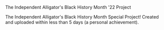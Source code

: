 The Independent Alligator's Black History Month '22 Project

The Independent Alligator's Black History Month Special Project! Created and uploaded within less than 5 days (a personal achievement).
